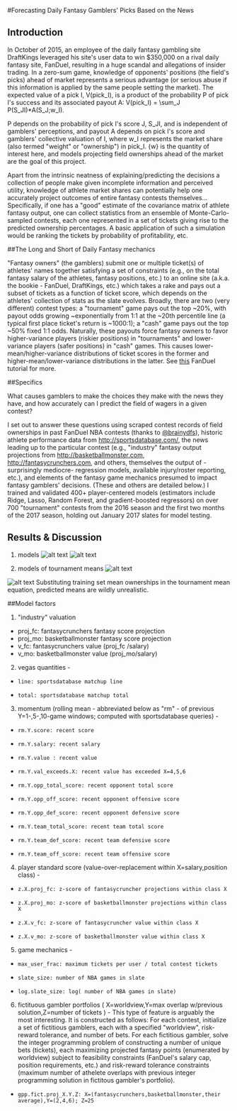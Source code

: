 #Forecasting Daily Fantasy Gamblers' Picks Based on the News

## Introduction

In October of 2015, an employee of the daily fantasy gambling site DraftKings leveraged his site's user data to win $350,000 on a rival daily fantasy site, FanDuel, resulting in a huge scandal and allegations of insider trading. In a zero-sum game, knowledge of opponents' positions (the field's picks) ahead of market represents a serious advantage (or serious abuse if this information is applied by the same people setting the market). The expected value of a pick I, V(pick_I), is a product of the probability P of pick I's success and its associated payout A:
	V(pick_I) = \sum_J P(S_JI)*A(S_J;w_I).

P depends on the probability of pick I's score J, S_JI, and is independent of gamblers' perceptions, and payout A depends on pick I's score and gamblers' collective valuation of I, where w_I represents the market share (also termed "weight" or "ownership") in pick_I. {w} is the quantity of interest here, and models projecting field ownerships ahead of the market are the goal of this project. 

Apart from the intrinsic neatness of explaining/predicting the decisions a collection of people make given incomplete information and perceived utility, knowledge of athlete market shares can potentially help one accurately project outcomes of entire fantasy contests themselves... Specifically, if one has a "good" estimate of the covariance matrix of athlete fantasy output, one can collect statistics from an ensemble of Monte-Carlo-sampled contests, each one represented in a set of tickets giving rise to the predicted ownership percentages. A basic application of such a simulation would be ranking the tickets by probability of profitability, etc.

##The Long and Short of Daily Fantasy mechanics

"Fantasy owners" (the gamblers) submit one or multiple ticket(s) of athletes' names together satisfying a set of constraints (e.g., on the total fantasy salary of the athletes, fantasy positions, etc.) to an online site (a.k.a. the bookie - FanDuel, DraftKings, etc.) which takes a rake and pays out a subset of tickets as a function of ticket score, which depends on the athletes' collection of stats as the slate evolves. Broadly, there are two (very different) contest types: a "tournament" game pays out the top ~20%, with payout odds growing ~exponentially from 1:1 at the ~20th percentile line (a typical first place ticket's return is ~1000:1); a "cash" game pays out the top ~50% fixed 1:1 odds. Naturally, these payouts force fantasy owners to favor higher-variance players (riskier positions) in "tournaments" and lower-variance players (safer positions) in "cash" games. This causes lower-mean/higher-variance distributions of ticket scores in the former and higher-mean/lower-variance distributions in the latter. See [this](https://www.fanduel.com/nba-guide?t=rules) FanDuel tutorial for more.

##Specifics

What causes gamblers to make the choices they make with the news they have, and how accurately can I predict the field of wagers in a given contest? 

I set out to answer these questions using scraped contest records of field ownerships in past FanDuel NBA contests (thanks to [@brainydfs](http://brainydfs.com/)), historic athlete performance data from <http://sportsdatabase.com/>, the news leading up to the particular contest (e.g., "industry" fantasy output projections from <http://basketballmonster.com>, <http://fantasycrunchers.com>, and others, themselves the output of -surprisingly mediocre- regression models, available injury/roster reporting, etc.), and elements of the fantasy game mechanics presumed to impact fantasy gamblers' decisions. (These and others are detailed below.) I trained and validated 400+ player-centered models (estimators include Ridge, Lasso, Random Forest, and gradient-boosted regressors) on over 700 "tournament" contests from the 2016 season and the first two months of the 2017 season, holding out January 2017 slates for model testing.

## Results & Discussion
1. models
  ![alt text](https://github.com/amadeus-pinto/forecasting-daily-fantasy-gambler-picks-based-on-the-news/blob/master/ANALYSIS/SLATES/FIGS/jan.RandomForestRegressor.gpp.png)
  ![alt text](https://github.com/amadeus-pinto/forecasting-daily-fantasy-gambler-picks-based-on-the-news/blob/master/ANALYSIS/SLATES/FIGS/jan.mean.gpp.png)

2. models of tournament means
  ![alt text](https://github.com/amadeus-pinto/forecasting-daily-fantasy-gambler-picks-based-on-the-news/blob/master/ANALYSIS/SLATES/FIGS/field.Lasso.gpp.png)

  ![alt text](https://github.com/amadeus-pinto/forecasting-daily-fantasy-gambler-picks-based-on-the-news/blob/master/ANALYSIS/SLATES/FIGS/field.mean.gpp.png)
  Substituting training set mean ownerships in the tournament mean equation, predicted means are wildly unrealistic.  

##Model factors

1. "industry" valuation 
  * proj_fc: fantasycrunchers fantasy score projection
  * proj_mo: basketballmonster fantasy score projection
  * v_fc: fantasycrunchers value  (proj_fc /salary)                      
  * v_mo: basketballmonster value (proj_mo/salary)                      

2. vegas quantities -
  * 	line: sportsdatabase matchup line                       
  * 	total: sportsdatabase matchup total 

3. momentum (rolling mean - abbreviated below as "rm" - of previous Y=1-,5-,10-game windows; computed with sportsdatabase queries) - 
  * 	rm.Y.score: recent score        
  * 	rm.Y.salary: recent salary        
  * 	rm.Y.value : recent value
  * 	rm.Y.val_exceeds.X: recent value has exceeded X=4,5,6
  * 	rm.Y.opp_total_score: recent opponent total score
  * 	rm.Y.opp_off_score: recent opponent offensive score
  * 	rm.Y.opp_def_score: recent opponent defensive score
  * 	rm.Y.team_total_score: recent team total score   
  * 	rm.Y.team_def_score: recent team defensive score   
  * 	rm.Y.team_off_score: recent team offensive score   

4. player standard score (value-over-replacement within X=salary,position class) - 
  * 	z.X.proj_fc: z-score of fantasycruncher projections within class X
  * 	z.X.proj_mo: z-score of basketballmonster projections within class X          
  * 	z.X.v_fc: z-score of fantasycruncher value within class X 
  * 	z.X.v_mo: z-score of basketballmonster value within class X       

5. game mechanics - 
  * 	max_user_frac: maximum tickets per user / total contest tickets
  * 	slate_size: number of NBA games in slate 
  * 	log.slate_size: log( number of NBA games in slate)

6. fictituous gambler portfolios ( X=worldview,Y=max overlap w/previous solution,Z=number of tickets  ) -
   This type of feature is arguably the most interesting. It is constructed as follows:
   For each contest, initialize a set of fictitious gamblers, each with a specified "worldview", risk-reward tolerance, and number of bets. For each fictitious gambler, solve the integer programming problem of constructing a number of unique bets (tickets), each maximizing projected fantasy points (enumerated by worldview) subject to feasibility constraints (FanDuel's salary cap, position requirements, etc.) and risk-reward tolerance constraints (maximum number of athelete overlaps with previous integer programming solution in fictitous gambler's portfolio).
  * 	gpp.fict.proj_X.Y.Z: X=(fantasycrunchers,basketballmonster,their average),Y=(2,4,6); Z=25 

